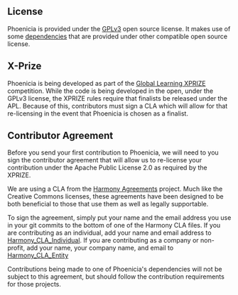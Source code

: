 ## License

Phoenicia is provided under the [GPLv3](COPYING) open source license. It makes use of some [dependencies](README.md#dependencies) that are provided under other compatible open source license.

## X-Prize

Phoenicia is being developed as part of the [Global Learning XPRIZE](http://learning.xprize.org/) competition. While the code is being developed in the open, under the GPLv3 license, the XPRIZE rules require that finalists be released under the APL. Because of this, contributors must sign a CLA which will allow for that re-licensing in the event that Phoenicia is chosen as a finalist.


## Contributor Agreement

Before you send your first contribution to Phoenicia, we will need to you sign the contributor agreement that will allow us to re-license your contribution under the Apache Public License 2.0 as required by the XPRIZE.

We are using a CLA from the [Harmony Agreements](http://www.harmonyagreements.org/about.html) project. Much like the Creative Commons licenses, these agreements have been designed to be both beneficial to those that use them as well as legally supportable.

To sign the agreement, simply put your name and the email address you use in your git commits to the bottom of one of the Harmony CLA files. If you are contributing as an individual, add your name and email address to [Harmony_CLA_Individual](Harmony_CLA_Individual.md). If you are contributing as a company or non-profit, add your name, your company name, and email to [Harmony_CLA_Entity](Harmony_CLA_Entity.md)

Contributions being made to one of Phoenicia's dependencies will not be subject to this agreement, but should follow the contribution requirements for those projects.
